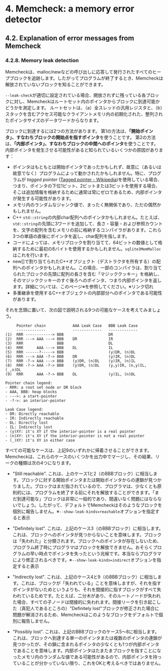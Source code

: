 # 4. Memcheck: a memory error detector

## 4.2. Explanation of error messages from Memcheck

### 4.2.8. Memory leak detection

<!--
Memcheck keeps track of all heap blocks issued in response to calls to malloc/new et al. So when the program exits, it knows which blocks have not been freed.
-->

Memcheckは、malloc/newなどの呼び出しに応答して発行されたすべてのヒープブロックを追跡します。したがってプログラムが終了するとき、Memcheckは解放されていないブロックを知ることができます。

<!--
If --leak-check is set appropriately, for each remaining block, Memcheck determines if the block is reachable from pointers within the root-set. The root-set consists of (a) general purpose registers of all threads, and (b) initialised, aligned, pointer-sized data words in accessible client memory, including stacks.
-->

`--leak-check`が適切に設定されている場合、開放されずに残っている各ブロックに対し、Memcheckはルートセット内のポインタからブロックに到達可能かどうかを測定します。
ルートセットは、（a）全スレッドの汎用レジスタと、（b）スタックを含むアクセス可能なクライアントメモリ内の初期化された、整列されたポインタサイズのデータ​​ワードからなります。

<!--
There are two ways a block can be reached. The first is with a "start-pointer", i.e. a pointer to the start of the block. The second is with an "interior-pointer", i.e. a pointer to the middle of the block. There are several ways we know of that an interior-pointer can occur:
-->

ブロックに到達するには2つの方法があります。
第1の方法は、**「開始ポインタ」、すなわちブロックの開始点を指すポインタ**を使うことです。
第2の方法は、**「内部ポインタ」、すなわちブロックの中間へのポインタ**を使うことです。
内部ポインタを発生させる可能性があると知られているいくつかの原因があります：

<!--
The pointer might have originally been a start-pointer and have been moved along deliberately (or not deliberately) by the program. In particular, this can happen if your program uses tagged pointers, i.e. if it uses the bottom one, two or three bits of a pointer, which are normally always zero due to alignment, in order to store extra information.

It might be a random junk value in memory, entirely unrelated, just a coincidence.

It might be a pointer to the inner char array of a C++ std::string. For example, some compilers add 3 words at the beginning of the std::string to store the length, the capacity and a reference count before the memory containing the array of characters. They return a pointer just after these 3 words, pointing at the char array.

Some code might allocate a block of memory, and use the first 8 bytes to store (block size - 8) as a 64bit number. sqlite3MemMalloc does this.

It might be a pointer to an array of C++ objects (which possess destructors) allocated with new[]. In this case, some compilers store a "magic cookie" containing the array length at the start of the allocated block, and return a pointer to just past that magic cookie, i.e. an interior-pointer. See this page for more information.

It might be a pointer to an inner part of a C++ object using multiple inheritance.
-->

* ポインタはもともとは開始ポインタであったかもしれず、故意に（あるいは故意でなく）プログラムによって動かされたかもしれません。特に、プログラムが *tagged pointer* ([Tagged pointer - Wikipedia](https://en.wikipedia.org/wiki/Tagged_pointer))を使用している場合、つまり、ポインタの下位1ビット、2ビットまたは3ビットを使用する場合、そこは追加情報を格納するために通常は常にゼロであるため、内部ポインタが発生する可能性があります。
* メモリ内のランダムなジャンク値で、まったく無関係であり、ただの偶然かもしれません。
* C++ `std::string`の内部char配列へのポインタかもしれません。たとえば、`std::string`の先頭に3ワードを追加して、長さ・容量・および参照カウントを、文字の配列を含むメモリの前に格納するコンパイラがあります。これら3つの単語の直後にポインタを返し、char配列を指します。
* コードによっては、メモリブロックを割り当てて、64ビットの数値として格納するために最初の8バイトを使用するかもしれません。`sqlite3MemMalloc`はこれを行います。
* new[]で割り当てられたC++オブジェクト（デストラクタを所有する）の配列へのポインタかもしれません。この場合、一部のコンパイラは、割り当てられたブロックの先頭に配列の長さを含む「マジッククッキー」を格納し、そのマジッククッキーのすぐ後ろへのポインタ、つまり内部ポインタを返します。詳細については、このページ※を参照してください。※リンク切れ
* 多重継承を使用するC++オブジェクトの内部部分へのポインタである可能性があります。

<!--
With that in mind, consider the nine possible cases described by the following figure.
-->

それを念頭に置いて、次の図で説明される9つの可能なケースを考えてみましょう。

```text
     Pointer chain            AAA Leak Case   BBB Leak Case
     -------------            -------------   -------------
(1)  RRR ------------> BBB                    DR
(2)  RRR ---> AAA ---> BBB    DR              IR
(3)  RRR               BBB                    DL
(4)  RRR      AAA ---> BBB    DL              IL
(5)  RRR ------?-----> BBB                    (y)DR, (n)DL
(6)  RRR ---> AAA -?-> BBB    DR              (y)IR, (n)DL
(7)  RRR -?-> AAA ---> BBB    (y)DR, (n)DL    (y)IR, (n)IL
(8)  RRR -?-> AAA -?-> BBB    (y)DR, (n)DL    (y,y)IR, (n,y)IL, (_,n)DL
(9)  RRR      AAA -?-> BBB    DL              (y)IL, (n)DL

Pointer chain legend:
- RRR: a root set node or DR block
- AAA, BBB: heap blocks
- --->: a start-pointer
- -?->: an interior-pointer

Leak Case legend:
- DR: Directly reachable
- IR: Indirectly reachable
- DL: Directly lost
- IL: Indirectly lost
- (y)XY: it's XY if the interior-pointer is a real pointer
- (n)XY: it's XY if the interior-pointer is not a real pointer
- (_)XY: it's XY in either case
```

<!--
Every possible case can be reduced to one of the above nine. Memcheck merges some of these cases in its output, resulting in the following four leak kinds.
-->

すべての可能なケースは、上記9のいずれかに帰着させることができます。Memcheckは、これらのケースのいくつかを出力中でマージし、その結果、リークの種類は次の4つになります。

<!--
"Still reachable". This covers cases 1 and 2 (for the BBB blocks) above. A start-pointer or chain of start-pointers to the block is found. Since the block is still pointed at, the programmer could, at least in principle, have freed it before program exit. "Still reachable" blocks are very common and arguably not a problem. So, by default, Memcheck won't report such blocks individually.

"Definitely lost". This covers case 3 (for the BBB blocks) above. This means that no pointer to the block can be found. The block is classified as "lost", because the programmer could not possibly have freed it at program exit, since no pointer to it exists. This is likely a symptom of having lost the pointer at some earlier point in the program. Such cases should be fixed by the programmer.

"Indirectly lost". This covers cases 4 and 9 (for the BBB blocks) above. This means that the block is lost, not because there are no pointers to it, but rather because all the blocks that point to it are themselves lost. For example, if you have a binary tree and the root node is lost, all its children nodes will be indirectly lost. Because the problem will disappear if the definitely lost block that caused the indirect leak is fixed, Memcheck won't report such blocks individually by default.

"Possibly lost". This covers cases 5--8 (for the BBB blocks) above. This means that a chain of one or more pointers to the block has been found, but at least one of the pointers is an interior-pointer. This could just be a random value in memory that happens to point into a block, and so you shouldn't consider this ok unless you know you have interior-pointers.
-->

* "Still reachable". これは、上のケース1と2（のBBBブロック）に相当します。ブロックに対する開始ポインタまたは開始ポインタからの連鎖が見つかりました。ブロックはまだ指されているので、プログラマは、少なくとも原則的には、プログラムを終了する前にそれを解放することができます。「まだ到達可能な」ブロックは非常に一般的であり、間違いなく問題にはならないでしょう。したがって、デフォルトでMemcheckはそのようなブロックを個別に報告しません。※`--show-leak-kinds=reachable`オプションを指定すると表示

* "Definitely lost". これは、上記のケース3（のBBBブロック）に相当します。これは、ブロックへのポインタが見つからないことを意味します。ブロックは「失われた」と分類されます。ブロックへのポインタが存在しないため、プログラム終了時にプログラマはブロックを解放できません。おそらくプログラムの早い時点でポインタを失ったという兆候です。本当ならプログラマにより修正されるべきです。※`--show-leak-kinds=indirect`オプションを指定すると表示

* "Indirectly lost". これは、上記のケース4と9（のBBBブロック）に相当します。これは、ブロックが「失われている」ことを意味しますが、それを指すポインタがないためというよりも、それを間接的に指すブロックがすべて失われているためです。たとえば、二分木があり、そのルートノードが失われた場合、すべての子ノードは間接的に失われます。間接リークを引き起こした（真犯人であるところの）"Definitely lost"ブロックが修正された場合に問題が解消されるため、Memcheckはこのようなブロックをデフォルトで個別に報告しません。

* "Possibly lost". これは、上記のBBBブロックのケース5〜8に相当します。これは、ブロックへ到達する単一のポインタまたは複数のポインタの連鎖が見つかったが、その鎖に含まれるポインタの少なくとも1つが内部ポインタであることを意味します。内部ポインタはたまたまブロックを指すことになったメモリ内のランダムな値である可能性があるので、内部ポインタを持っていることが分かっていない限り、これをOKと考えるべきではありません。

<!--
(Note: This mapping of the nine possible cases onto four leak kinds is not necessarily the best way that leaks could be reported; in particular, interior-pointers are treated inconsistently. It is possible the categorisation may be improved in the future.)
-->
